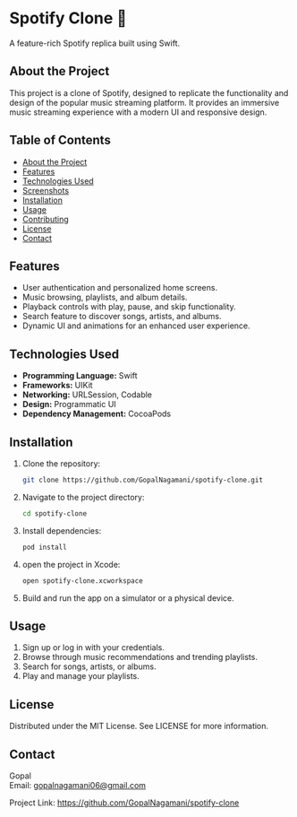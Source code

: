 # Spotify Clone 🎵

A feature-rich Spotify replica built using Swift.

## About the Project

This project is a clone of Spotify, designed to replicate the functionality and design of the popular music streaming platform. It provides an immersive music streaming experience with a modern UI and responsive design.

## Table of Contents

- [About the Project](#about-the-project)
- [Features](#features)
- [Technologies Used](#technologies-used)
- [Screenshots](#screenshots)
- [Installation](#installation)
- [Usage](#usage)
- [Contributing](#contributing)
- [License](#license)
- [Contact](#contact)

## Features

- User authentication and personalized home screens.
- Music browsing, playlists, and album details.
- Playback controls with play, pause, and skip functionality.
- Search feature to discover songs, artists, and albums.
- Dynamic UI and animations for an enhanced user experience.

## Technologies Used

- **Programming Language:** Swift
- **Frameworks:** UIKit
- **Networking:** URLSession, Codable
- **Design:** Programmatic UI
- **Dependency Management:** CocoaPods

## Installation

1. Clone the repository:
   ```bash
   git clone https://github.com/GopalNagamani/spotify-clone.git

3. Navigate to the project directory:
   ```bash
   cd spotify-clone
5. Install dependencies:
   ```bash
   pod install
7. open the project in Xcode:
   ```bash
   open spotify-clone.xcworkspace
   
9. Build and run the app on a simulator or a physical device.

## Usage

1. Sign up or log in with your credentials.
2. Browse through music recommendations and trending playlists.
3. Search for songs, artists, or albums.
4. Play and manage your playlists.

## License

Distributed under the MIT License. See LICENSE for more information.

## Contact

Gopal<br/>
Email: gopalnagamani06@gmail.com

Project Link: https://github.com/GopalNagamani/spotify-clone


